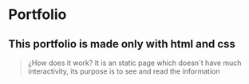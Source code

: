 # Portfolio

## This portfolio is made only with html and css


>¿How does it work?
> It is an static page which doesn´t have much interactivity, its purpose is to see and read the information
